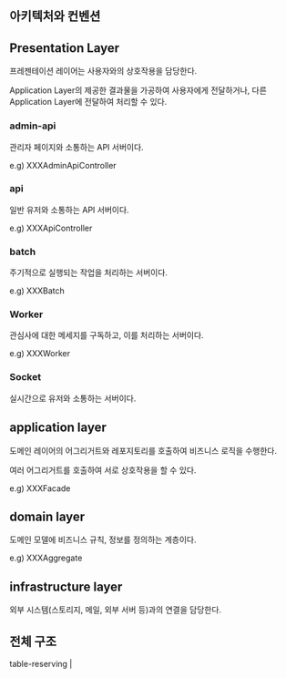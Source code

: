 ## 아키텍처와 컨벤션

## Presentation Layer
프레젠테이션 레이어는 사용자와의 상호작용을 담당한다.

Application Layer의 제공한 결과물을 가공하여 사용자에게 전달하거나, 다른 Application Layer에 전달하여 처리할 수 있다.

### admin-api
관리자 페이지와 소통하는 API 서버이다.

e.g) XXXAdminApiController

### api

일반 유저와 소통하는 API 서버이다.

e.g) XXXApiController

### batch

주기적으로 실행되는 작업을 처리하는 서버이다.

e.g) XXXBatch

### Worker

관심사에 대한 메세지를 구독하고, 이를 처리하는 서버이다.

e.g) XXXWorker

### Socket

실시간으로 유저와 소통하는 서버이다.

## application layer
도메인 레이어의 어그리거트와 레포지토리를 호출하여 비즈니스 로직을 수행한다.

여러 어그리거트를 호출하여 서로 상호작용을 할 수 있다.

e.g) XXXFacade

## domain layer
도메인 모델에 비즈니스 규칙, 정보를 정의하는 계층이다.

e.g) XXXAggregate

## infrastructure layer
외부 시스템(스토리지, 메일, 외부 서버 등)과의 연결을 담당한다.


## 전체 구조
table-reserving
| 